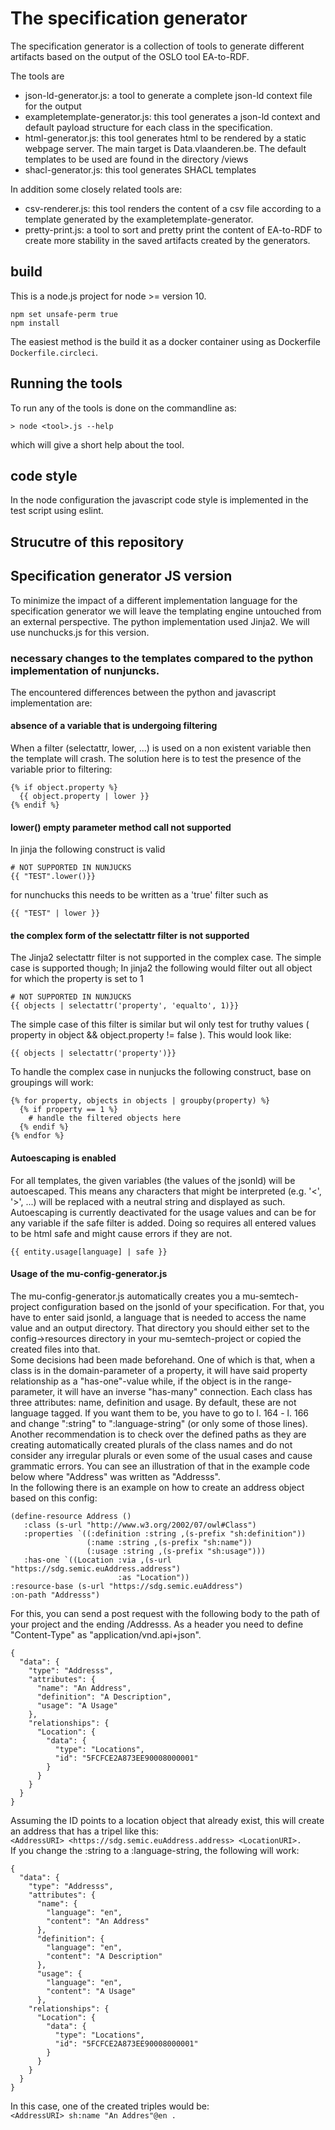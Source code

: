 # The specification generator

The specification generator is a collection of tools to generate different artifacts based on the output of the OSLO tool EA-to-RDF.

The tools are
 - json-ld-generator.js: a tool to generate a complete json-ld context file for the output
 - exampletemplate-generator.js: this tool generates a json-ld context and default payload structure for each class in the specification.
 - html-generator.js: this tool generates html to be rendered by a static webpage server. The main target is Data.vlaanderen.be. The default templates to be used are found in the directory /views
 - shacl-generator.js: this tool generates SHACL templates
 
In addition some closely related tools are:
 - csv-renderer.js: this tool renders the content of a csv file according to a template generated by the exampletemplate-generator.
 - pretty-print.js: a tool to sort and pretty print the content of EA-to-RDF to create more stability in the saved artifacts created by the generators.

## build

This is a node.js project for node >= version 10.

```
npm set unsafe-perm true
npm install
```

The easiest method is the build it as a docker container using as Dockerfile  `Dockerfile.circleci`.

## Running the tools
To run any of the tools is done on the commandline as:
```
> node <tool>.js --help
```
which will give a short help about the tool.


## code style
In the node configuration the javascript code style is implemented in the test script using eslint.



## Strucutre of this repository

## Specification generator JS version
To minimize the impact of a different implementation language for the specification generator we will leave the templating engine untouched from an external perspective. The python implementation used Jinja2. We will use nunchucks.js for this version.

### necessary changes to the templates compared to the python implementation of nunjuncks.

The encountered differences between the python and javascript implementation are:
#### absence of a variable that is undergoing filtering
When a filter (selectattr, lower, ...) is used on a non existent variable then the template will crash. The solution here is to test the presence of the variable prior to filtering:
```
{% if object.property %}
  {{ object.property | lower }}
{% endif %}
```
#### lower() empty parameter method call not supported
In jinja the following construct is valid
```
# NOT SUPPORTED IN NUNJUCKS
{{ "TEST".lower()}}
```
for nunchucks this needs to be written as a 'true' filter such as
```
{{ "TEST" | lower }}
```

#### the complex form of the selectattr filter is not supported
The Jinja2 selectattr filter is not supported in the complex case. The simple case is supported though;
In jinja2 the following would filter out all object for which the property is set to 1
```
# NOT SUPPORTED IN NUNJUCKS
{{ objects | selectattr('property', 'equalto', 1)}}
```

The simple case of this filter is similar but wil only test for truthy values ( property in object && object.property != false ). This would look like:
```
{{ objects | selectattr('property')}}
```
To handle the complex case in nunjucks the following construct, base on groupings will work:
```
{% for property, objects in objects | groupby(property) %}
  {% if property == 1 %}
    # handle the filtered objects here
  {% endif %}
{% endfor %}
```

#### Autoescaping is enabled
For all templates, the given variables (the values of the jsonld) will be autoescaped. This means any characters that might be interpreted (e.g. '<', '>', ...) will be replaced with a neutral string and displayed as such. Autoescaping is currently deactivated for the usage values and can be for any variable if the safe filter is added. Doing so requires all entered values to be html safe and might cause errors if they are not.
```
{{ entity.usage[language] | safe }}
```

#### Usage of the mu-config-generator.js  
The mu-config-generator.js automatically creates you a mu-semtech-project configuration based on the jsonld of your specification. For that, you have to enter said jsonld, a language that is needed to access the name value and an output directory. That directory you should either set to the config->resources directory in your mu-semtech-project or copied the created files into that.  
Some decisions had been made beforehand. One of which is that, when a class is in the domain-parameter of a property, it will have said property relationship as a "has-one"-value while, if the object is in the range-parameter, it will have an inverse "has-many" connection. Each class has three attributes: name, definition and usage. By default, these are not language tagged. If you want them to be, you have to go to l. 164 - l. 166 and change ":string" to ":language-string" (or only some of those lines). Another recommendation is to check over the defined paths as they are creating automatically created plurals of the class names and do not consider any irregular plurals or even some of the usual cases and cause grammatic errors. You can see an illustration of that in the example code below where "Address" was written as "Addresss".  
In the following there is an example on how to create an address object based on this config:  
```
(define-resource Address ()
   :class (s-url "http://www.w3.org/2002/07/owl#Class")
   :properties `((:definition :string ,(s-prefix "sh:definition"))
                 (:name :string ,(s-prefix "sh:name"))
                 (:usage :string ,(s-prefix "sh:usage")))
   :has-one `((Location :via ,(s-url "https://sdg.semic.euAddress.address")
                        :as "Location"))
:resource-base (s-url "https://sdg.semic.euAddress")
:on-path "Addresss")
```
For this, you can send a post request with the following body to the path of your project and the ending /Addresss. As a header you need to define "Content-Type" as "application/vnd.api+json".  
```
{
  "data": {
    "type": "Addresss",
    "attributes": {
      "name": "An Address",
      "definition": "A Description",
      "usage": "A Usage"
    },
    "relationships": {
      "Location": {
        "data": {
          "type": "Locations",
          "id": "5FCFCE2A873EE90008000001"
        }
      }
    }
  }
}
```
Assuming the ID points to a location object that already exist, this will create an address that has a tripel like this:  
`<AddressURI> <https://sdg.semic.euAddress.address> <LocationURI>.`  
If you change the :string to a :language-string, the following will work:  
```
{
  "data": {
    "type": "Addresss",
    "attributes": {
      "name": {
        "language": "en",
        "content": "An Address"
      },
      "definition": {
        "language": "en",
        "content": "A Description"
      },
      "usage": {
        "language": "en",
        "content": "A Usage"
      },
    "relationships": {
      "Location": {
        "data": {
          "type": "Locations",
          "id": "5FCFCE2A873EE90008000001"
        }
      }
    }
  }
}
```
In this case, one of the created triples would be:  
`<AddressURI> sh:name "An Addres"@en .`